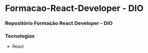 # Formacao-React-Developer - DIO
### Repositório Formação React Developer - DIO

### Tecnologias
- React
